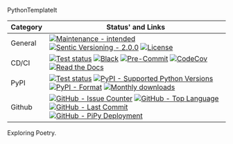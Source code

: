 PythonTemplateIt

| **Category** | **Status' and Links**                                                                                                                                                                         |
| ------------ | --------------------------------------------------------------------------------------------------------------------------------------------------------------------------------------------- |
| General      | [![][general_maintenance_y_img]][general_maintenance_y_lnk] [![][general_semver_pic]][general_semver_link] [![][general_license_img]][general_license_lnk]                                    |
| CD/CI        | [![][gh_tests_img]][gh_tests_lnk] [![][cicd_codestyle_img]][cicd_codestyle_lnk] [![][cicd_pre_commit_img]][cicd_pre_commit_lnk] [![][codecov_img]][codecov_lnk] [![][gh_doc_img]][gh_doc_lnk] |
| PyPI         | [![][pypi_release_img]][pypi_release_lnk] [![][pypi_py_versions_img]][pypi_py_versions_lnk] [![][pypi_format_img]][pypi_format_lnk] [![][pypi_downloads_img]][pypi_downloads_lnk]             |
| Github       | [![][gh_issues_img]][gh_issues_lnk] [![][gh_language_img]][gh_language_lnk] [![][gh_last_commit_img]][gh_last_commit_lnk] [![][gh_deployment_img]][gh_deployment_lnk]                         |

Exploring Poetry.

[cicd_codestyle_img]: https://img.shields.io/badge/code%20style-black-000000.svg "Black"
[cicd_codestyle_lnk]: https://github.com/psf/black "Black"
[cicd_pre_commit_img]: https://img.shields.io/github/actions/workflow/status/BrightEdgeeServices/PythonTemplateIt/pre-commit.yml?label=pre-commit "Pre-Commit"
[cicd_pre_commit_lnk]: https://github.com/BrightEdgeeServices/PythonTemplateIt/blob/master/.github/workflows/pre-commit.yml "Pre-Commit"
[codecov_img]: https://img.shields.io/codecov/c/gh/BrightEdgeeServices/PythonTemplateIt "CodeCov"
[codecov_lnk]: https://app.codecov.io/gh/BrightEdgeeServices/PythonTemplateIt "CodeCov"
[general_license_img]: https://img.shields.io/pypi/l/PythonTemplateIt "License"
[general_license_lnk]: https://github.com/BrightEdgeeServices/PythonTemplateIt/blob/master/LICENSE "License"
[general_maintenance_y_img]: https://img.shields.io/badge/Maintenance%20Intended-%E2%9C%94-green.svg?style=flat-square "Maintenance - intended"
[general_maintenance_y_lnk]: http://unmaintained.tech/ "Maintenance - intended"
[general_semver_link]: https://semver.org/ "Sentic Versioning - 2.0.0"
[general_semver_pic]: https://img.shields.io/badge/Semantic%20Versioning-2.0.0-brightgreen.svg?style=flat-square "Sentic Versioning - 2.0.0"
[gh_deployment_img]: https://img.shields.io/github/deployments/BrightEdgeeServices/PythonTemplateIt/pypi "GitHub - PiPy Deployment"
[gh_deployment_lnk]: https://github.com/BrightEdgeeServices/PythonTemplateIt/deployments/pypi "GitHub - PiPy Deployment"
[gh_doc_img]: https://img.shields.io/readthedocs/PythonTemplateIt "Read the Docs"
[gh_doc_lnk]: https://github.com/BrightEdgeeServices/PythonTemplateIt/blob/master/.github/workflows/check-rst-documentation.yml "Read the Docs"
[gh_issues_img]: https://img.shields.io/github/issues-raw/BrightEdgeeServices/PythonTemplateIt "GitHub - Issue Counter"
[gh_issues_lnk]: https://github.com/BrightEdgeeServices/PythonTemplateIt/issues "GitHub - Issue Counter"
[gh_language_img]: https://img.shields.io/github/languages/top/BrightEdgeeServices/PythonTemplateIt "GitHub - Top Language"
[gh_language_lnk]: https://github.com/BrightEdgeeServices/PythonTemplateIt "GitHub - Top Language"
[gh_last_commit_img]: https://img.shields.io/github/last-commit/BrightEdgeeServices/PythonTemplateIt/master "GitHub - Last Commit"
[gh_last_commit_lnk]: https://github.com/BrightEdgeeServices/PythonTemplateIt/commit/master "GitHub - Last Commit"
[gh_tests_img]: https://img.shields.io/github/actions/workflow/status/BrightEdgeeServices/PythonTemplateIt/ci.yml?label=ci "Test status"
[gh_tests_lnk]: https://github.com/BrightEdgeeServices/PythonTemplateIt/blob/master/.github/workflows/ci.yml "Test status"
[pypi_downloads_img]: https://img.shields.io/pypi/dm/PythonTemplateIt "Monthly downloads"
[pypi_downloads_lnk]: https://pypi.org/project/PythonTemplateIt/ "Monthly downloads"
[pypi_format_img]: https://img.shields.io/pypi/wheel/PythonTemplateIt "PyPI - Format"
[pypi_format_lnk]: https://pypi.org/project/PythonTemplateIt/ "PyPI - Format"
[pypi_py_versions_img]: https://img.shields.io/pypi/pyversions/PythonTemplateIt "PyPI - Supported Python Versions"
[pypi_py_versions_lnk]: https://pypi.org/project/PythonTemplateIt/ "PyPI - Supported Python Versions"
[pypi_release_img]: https://img.shields.io/pypi/v/PythonTemplateIt "Test status"
[pypi_release_lnk]: https://pypi.org/project/PythonTemplateIt/ "Test status"
